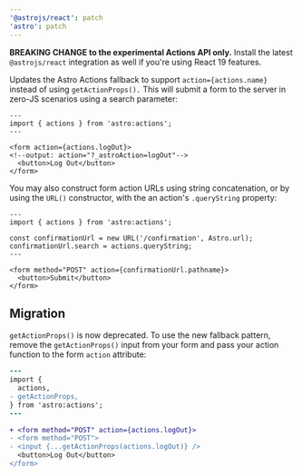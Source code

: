 ```yaml
---
'@astrojs/react': patch
'astro': patch
---
```


**BREAKING CHANGE to the experimental Actions API only.** Install the latest `@astrojs/react` integration as well if you're using React 19 features.

Updates the Astro Actions fallback to support `action={actions.name}` instead of using `getActionProps().` This will submit a form to the server in zero-JS scenarios using a search parameter:

```astro
---
import { actions } from 'astro:actions';
---

<form action={actions.logOut}>
<!--output: action="?_astroAction=logOut"-->
  <button>Log Out</button>
</form>
```

You may also construct form action URLs using string concatenation, or by using the `URL()` constructor, with the an action's `.queryString` property:

```astro
---
import { actions } from 'astro:actions';

const confirmationUrl = new URL('/confirmation', Astro.url);
confirmationUrl.search = actions.queryString;
---

<form method="POST" action={confirmationUrl.pathname}>
  <button>Submit</button>
</form>
```

## Migration

`getActionProps()` is now deprecated. To use the new fallback pattern, remove the `getActionProps()` input from your form and pass your action function to the form `action` attribute:

```diff
---
import {
  actions,
- getActionProps,  
} from 'astro:actions';
---

+ <form method="POST" action={actions.logOut}>
- <form method="POST">
- <input {...getActionProps(actions.logOut)} />
  <button>Log Out</button>
</form>
```
